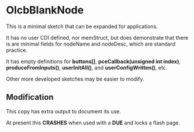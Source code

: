 # OlcbBlankNode

This is a minimal sketch that can be expanded for applications.  

It has no user CDI defined, nor memStruct, but does demonstrate that there is are minimal fields for nodeName and nodeDesc, 
which are standard practice.  

It has empty definitions for **buttons[]**, **pceCallback(unsigned int index)**, **produceFromInputs()**, **userInitAll()**, 
and **userConfigWritten()**, etc. 

Other more developed sketches may be easier to modify.

## Modification

This copy has extra output to document its use.

At present this **CRASHES** when used with a **DUE** and locks a flash page.


